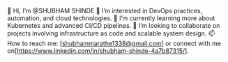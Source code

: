 👋 Hi, I’m @SHUBHAM SHINDE
👀 I’m interested in DevOps practices, automation, and cloud technologies.
🌱 I’m currently learning more about Kubernetes and advanced CI/CD pipelines.
💞️ I’m looking to collaborate on projects involving infrastructure as code and scalable system design.
📫 How to reach me: [shubhammarathe1338@gmail.com] or connect with me on[https://www.linkedin.com/in/shubham-shinde-4a7b87315/].

